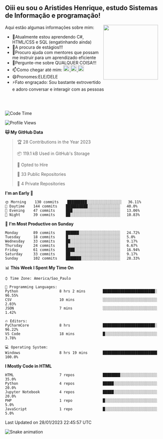 ## Oiii eu sou o Aristides Henrique, estudo Sistemas de Informação e programação!

<div >
Aqui estão algumas informações sobre mim:<img align="right" height="180em" src="https://user-images.githubusercontent.com/97318481/177042589-45d62122-82a9-4a32-b3a7-87b322825b2f.png">
</div>

- 🌱Atualmente estou aprendendo C#, HTML/CSS e SQL (engatinhando ainda)
- 👯A procura de estágios!!!
- 🤔Procuro ajuda com mentores que possam me instruir para um aprendizado eficiente
- 💬Pergunte-me sobre QUALQUER COISA!!!
- 📫Como chegar até mim:
  <a href="https://www.instagram.com/aryhenry/" target="_blank">
  <img src="https://img.shields.io/badge/-Instagram-%23E4405F?style=for-the-badge&logo=instagram&logoColor=black" height="20px">
  </a>
  <a href="https://www.linkedin.com/in/aristides-henrique/" target="_blank">
  <img src="https://img.shields.io/badge/-LinkedIn-%230077B5?style=for-the-badge&logo=linkedin&logoColor=black" height="20px">
  </a> 
  <a href="mailto:arihenriqueuna@gmail.com">
  <img src="https://img.shields.io/badge/-Gmail-%23333?style=for-the-badge&logo=gmail&logoColor=white" height="20px">
  </a>
- 😄Pronomes:ELE/DELE
- ⚡Fato engraçado: Sou bastante extrovertido e adoro conversar e interagir com as pessoas
<br/>
<br/>

<!--START_SECTION:waka-->
![Code Time](http://img.shields.io/badge/Code%20Time-345%20hrs%2026%20mins-blue)

![Profile Views](http://img.shields.io/badge/Profile%20Views-1-blue)

**🐱 My GitHub Data** 

> 🏆 28 Contributions in the Year 2023
 > 
> 📦 119.1 kB Used in GitHub's Storage 
 > 
> 💼 Opted to Hire
 > 
> 📜 33 Public Repositories 
 > 
> 🔑 4 Private Repositories  
 > 
**I'm an Early 🐤** 

```text
🌞 Morning    130 commits    █████████░░░░░░░░░░░░░░░░   36.11% 
🌇 Daytime    144 commits    ██████████░░░░░░░░░░░░░░░   40.0% 
🌃 Evening    47 commits     ███░░░░░░░░░░░░░░░░░░░░░░   13.06% 
🌙 Night      39 commits     ██░░░░░░░░░░░░░░░░░░░░░░░   10.83%

```
📅 **I'm Most Productive on Sunday** 

```text
Monday       89 commits     ██████░░░░░░░░░░░░░░░░░░░   24.72% 
Tuesday      18 commits     █░░░░░░░░░░░░░░░░░░░░░░░░   5.0% 
Wednesday    33 commits     ██░░░░░░░░░░░░░░░░░░░░░░░   9.17% 
Thursday     24 commits     █░░░░░░░░░░░░░░░░░░░░░░░░   6.67% 
Friday       61 commits     ████░░░░░░░░░░░░░░░░░░░░░   16.94% 
Saturday     33 commits     ██░░░░░░░░░░░░░░░░░░░░░░░   9.17% 
Sunday       102 commits    ███████░░░░░░░░░░░░░░░░░░   28.33%

```


📊 **This Week I Spent My Time On** 

```text
⌚︎ Time Zone: America/Sao_Paulo

💬 Programming Languages: 
Python                   8 hrs 2 mins        ████████████████████████░   96.55% 
CSV                      10 mins             ░░░░░░░░░░░░░░░░░░░░░░░░░   2.03% 
JSON                     7 mins              ░░░░░░░░░░░░░░░░░░░░░░░░░   1.42%

🔥 Editors: 
PyCharmCore              8 hrs               ████████████████████████░   96.22% 
VS Code                  18 mins             █░░░░░░░░░░░░░░░░░░░░░░░░   3.78%

💻 Operating System: 
Windows                  8 hrs 19 mins       █████████████████████████   100.0%

```

**I Mostly Code in HTML** 

```text
HTML                     7 repos             ████████░░░░░░░░░░░░░░░░░   35.0% 
Python                   4 repos             █████░░░░░░░░░░░░░░░░░░░░   20.0% 
Jupyter Notebook         4 repos             █████░░░░░░░░░░░░░░░░░░░░   20.0% 
PHP                      1 repo              █░░░░░░░░░░░░░░░░░░░░░░░░   5.0% 
JavaScript               1 repo              █░░░░░░░░░░░░░░░░░░░░░░░░   5.0%

```



 Last Updated on 28/01/2023 22:45:57 UTC
<!--END_SECTION:waka-->

![Snake animation](https://github.com/arihenrique/arihenrique/blob/output/github-contribution-grid-snake.svg)
